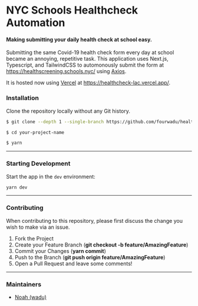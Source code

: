 # NYC Schools Healthcheck Automation

#### Making submitting your daily health check at school easy.

Submitting the same Covid-19 health check form every day at school became an annoying, repetitive task.
This application uses Next.js, Typescript, and TailwindCSS to automonously submit the form at https://healthscreening.schools.nyc/ using [Axios](https://github.com/axios/axios). 

It is hosted now using [Vercel](https://vercel.com/) at https://healthcheck-lac.vercel.app/.

### **Installation**

Clone the repository locally without any Git history.
```sh
$ git clone --depth 1 --single-branch https://github.com/fourwadu/healthcheck.git your-project-name

$ cd your-project-name

$ yarn
```

---

### **Starting Development**

Start the app in the `dev` environment:
```sh
yarn dev 
```

---

### **Contributing**
When contributing to this repository, please first discuss the change you wish to make via an issue.

1. Fork the Project
2. Create your Feature Branch (**git checkout -b feature/AmazingFeature**)
3. Commit your Changes (**yarn commit**)
4. Push to the Branch (**git push origin feature/AmazingFeature**)
5. Open a Pull Request and leave some comments!


---

### **Maintainers**
* [Noah (wadu)](https://github.com/fourwadu/)


